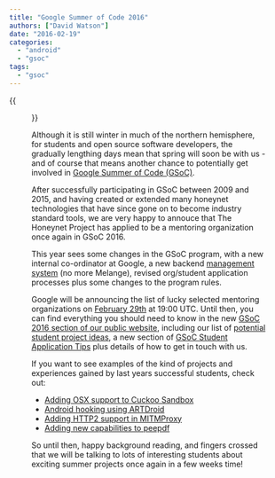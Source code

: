 ```yaml
---
title: "Google Summer of Code 2016"
authors: ["David Watson"]
date: "2016-02-19"
categories: 
  - "android"
  - "gsoc"
tags: 
  - "gsoc"
---
```

{{<figure src="images/banner.png" alt="Banner" width="50%">}}

Although it is still winter in much of the northern hemisphere, for students and open source software developers, the gradually lengthing days mean that spring will soon be with us - and of course that means another chance to potentially get involved in [Google Summer of Code (GSoC)](https://developers.google.com/open-source/soc/?csw=1 "GSoC 2015").

After successfully participating in GSoC between 2009 and 2015, and having created or extended many honeynet technologies that have since gone on to become industry standard tools, we are very happy to annouce that The Honeynet Project has applied to be a mentoring organization once again in GSoC 2016.

This year sees some changes in the GSoC program, with a new internal co-ordinator at Google, a new backend [management system](https://summerofcode.withgoogle.com/ "GSoC Management System") (no more Melange), revised org/student application processes plus some changes to the program rules.

Google will be announcing the list of lucky selected mentoring organizations on [February 29th](https://developers.google.com/open-source/gsoc/timeline "GSoC 2016 Timeline") at 19:00 UTC. Until then, you can find everything you should need to know in the new [GSoC 2016 section of our public website](/gsoc "GSoC 2016"), including our list of [potential student project ideas](/gsoc/ideas "GSoC 2015 project ideas"), a new section of [GSoC Student Application Tips](/gsoc/tips "GSoC Application Tips") plus details of how to get in touch with us.

If you want to see examples of the kind of projects and experiences gained by last years successful students, check out:

- [Adding OSX support to Cuckoo Sandbox](https://honeynet.org/node/1275 "OSX Cuckoo Sandbox")
- [Android hooking using ARTDroid](https://honeynet.org/node/1285%20 "ARTDroid")
- [Adding HTTP2 support in MITMProxy](https://honeynet.org/node/1304 "PEEPDF")
- [Adding new capabilities to peepdf](https://honeynet.org/node/1304 "PEEPDF")

So until then, happy background reading, and fingers crossed that we will be talking to lots of interesting students about exciting summer projects once again in a few weeks time!
